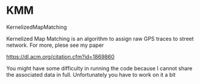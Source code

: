 # KMM
KernelizedMapMatching


Kernelized Map Matching is an algorithm to assign raw GPS traces to street network. For more, plese see my paper


https://dl.acm.org/citation.cfm?id=1869860

You might have some difficulty in running the code because I cannot share the associated data in full. Unfortunately you have to work on it a bit
